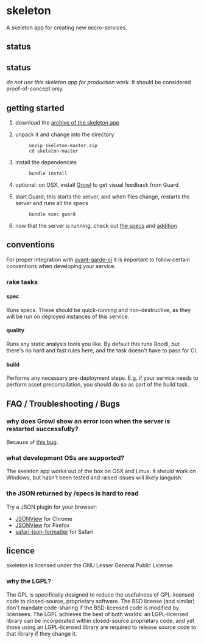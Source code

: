 # skeleton

A skeleton app for creating new micro-services.

## status

## status

*do not use this skeleton app for production work*. It should be considered proof-of-concept only.

## getting started

1. download the [archive of the skeleton app](https://www.github.com/duncan-bayne/skeleton/archive/master.zip)

1. unpack it and change into the directory

			unzip skeleton-master.zip
			cd skeleton-master

1. install the dependencies

			bundle install

1. optional: on OSX, install [Growl](http://growl.info/downloads) to get visual feedback from Guard

1. start Guard; this starts the server, and when files change, restarts the server and runs all the specs

			bundle exec guard

1. now that the server is running, check out [the specs](http://localhost:9292/specs) and [addition](http://localhost:9292/add/3/2)

## conventions

For proper integration with [avant-garde-ci](http://www.github.com/duncan-bayne/avant-garde-ci) it is important to follow certain conventions when developing your service.

### rake tasks

#### spec
Runs specs.  These should be quick-running and non-destructive, as they will be run on deployed instances of this service.

#### quality
Runs any static analysis tools you like.  By default this runs Roodi, but there's no hard and fast rules here, and the task doesn't have to pass for CI.

#### build
Performs any necessary pre-deployment steps.  E.g. if your service needs to perform asset precompilation, you should do so as part of the build task.

## FAQ / Troubleshooting / Bugs

### why does Growl show an error icon when the server is restarted successfully?
Because of [this bug](https://github.com/rchampourlier/guard-shotgun/issues/3).

### what development OSs are supported?
The skeleton app works out of the box on OSX and Linux.  It should work on Windows, but hasn't been tested and raised issues will likely languish.

### the JSON returned by /specs is hard to read
Try a JSON plugin for your browser:

* [JSONView](https://chrome.google.com/webstore/detail/jsonview/chklaanhfefbnpoihckbnefhakgolnmc/) for Chrome
* [JSONView](https://addons.mozilla.org/en-us/firefox/addon/jsonview/) for Firefox
* [safari-json-formatter](https://github.com/rfletcher/safari-json-formatter) for Safari

## licence

skeleton is licensed under the GNU Lesser General Public License.

### why the LGPL?

The GPL is specifically designed to reduce the usefulness of GPL-licensed code to closed-source, proprietary software. The BSD license (and similar) don't mandate code-sharing if the BSD-licensed code is modified by licensees. The LGPL achieves the best of both worlds: an LGPL-licensed library can be incorporated within closed-source proprietary code, and yet those using an LGPL-licensed library are required to release source code to that library if they change it.
